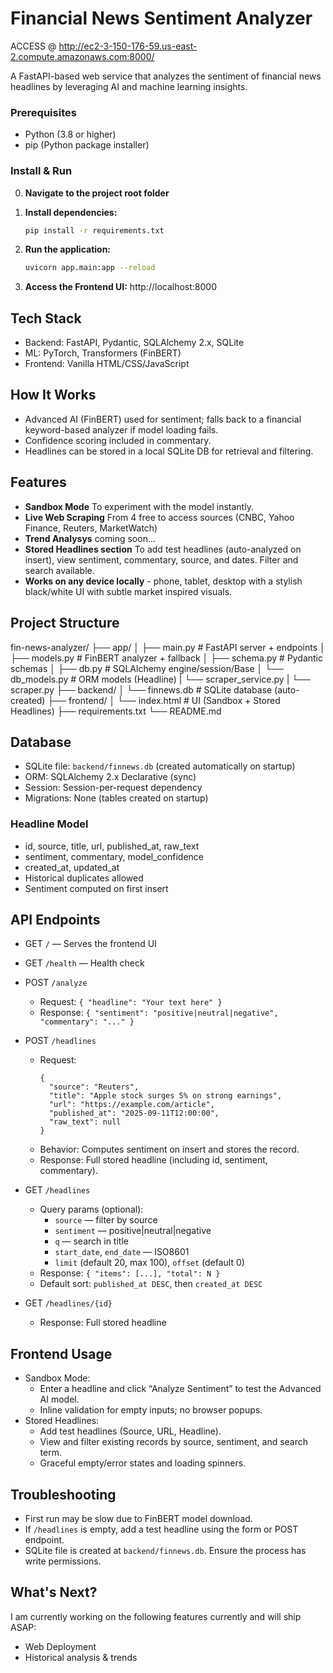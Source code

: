 # Financial News Sentiment Analyzer

ACCESS @ http://ec2-3-150-176-59.us-east-2.compute.amazonaws.com:8000/

A FastAPI-based web service that analyzes the sentiment of financial news headlines by leveraging AI and machine learning insights.

### Prerequisites
- Python (3.8 or higher)
- pip (Python package installer)

### Install & Run
0. **Navigate to the project root folder**

1. **Install dependencies:**
   ```bash
   pip install -r requirements.txt
   ```

2. **Run the application:**
   ```bash
   uvicorn app.main:app --reload
   ```

3. **Access the Frontend UI:**
   http://localhost:8000

## Tech Stack

- Backend: FastAPI, Pydantic, SQLAlchemy 2.x, SQLite
- ML: PyTorch, Transformers (FinBERT)
- Frontend: Vanilla HTML/CSS/JavaScript

## How It Works
- Advanced AI (FinBERT) used for sentiment; falls back to a financial keyword-based analyzer if model loading fails.
- Confidence scoring included in commentary.
- Headlines can be stored in a local SQLite DB for retrieval and filtering.

## Features

- **Sandbox Mode** To experiment with the model instantly. 
- **Live Web Scraping** From 4 free to access sources (CNBC, Yahoo Finance, Reuters, MarketWatch)
- **Trend Analysys** coming soon...
- **Stored Headlines section** To add test headlines (auto-analyzed on insert), view sentiment, commentary, source, and dates. Filter and search available.
- **Works on any device locally** - phone, tablet, desktop with a stylish black/white UI with subtle market inspired visuals.

## Project Structure

fin-news-analyzer/
├── app/
│ ├── main.py # FastAPI server + endpoints
│ ├── models.py # FinBERT analyzer + fallback
│ ├── schema.py # Pydantic schemas
│ ├── db.py # SQLAlchemy engine/session/Base
│ └── db_models.py # ORM models (Headline)
| └── scraper_service.py
| └── scraper.py
├── backend/
│ └── finnews.db # SQLite database (auto-created)
├── frontend/
│ └── index.html # UI (Sandbox + Stored Headlines)
├── requirements.txt
└── README.md

## Database
- SQLite file: `backend/finnews.db` (created automatically on startup)
- ORM: SQLAlchemy 2.x Declarative (sync)
- Session: Session-per-request dependency
- Migrations: None (tables created on startup)

### Headline Model
- id, source, title, url, published_at, raw_text
- sentiment, commentary, model_confidence
- created_at, updated_at
- Historical duplicates allowed
- Sentiment computed on first insert

## API Endpoints
- GET `/` — Serves the frontend UI
- GET `/health` — Health check

- POST `/analyze`
  - Request: `{ "headline": "Your text here" }`
  - Response: `{ "sentiment": "positive|neutral|negative", "commentary": "..." }`

- POST `/headlines`
  - Request:
    ```
    {
      "source": "Reuters",
      "title": "Apple stock surges 5% on strong earnings",
      "url": "https://example.com/article",
      "published_at": "2025-09-11T12:00:00",
      "raw_text": null
    }
    ```
  - Behavior: Computes sentiment on insert and stores the record.
  - Response: Full stored headline (including id, sentiment, commentary).

- GET `/headlines`
  - Query params (optional):
    - `source` — filter by source
    - `sentiment` — positive|neutral|negative
    - `q` — search in title
    - `start_date`, `end_date` — ISO8601
    - `limit` (default 20, max 100), `offset` (default 0)
  - Response: `{ "items": [...], "total": N }`
  - Default sort: `published_at DESC`, then `created_at DESC`

- GET `/headlines/{id}`
  - Response: Full stored headline

## Frontend Usage
- Sandbox Mode:
  - Enter a headline and click “Analyze Sentiment” to test the Advanced AI model.
  - Inline validation for empty inputs; no browser popups.
- Stored Headlines:
  - Add test headlines (Source, URL, Headline).
  - View and filter existing records by source, sentiment, and search term.
  - Graceful empty/error states and loading spinners.

## Troubleshooting
- First run may be slow due to FinBERT model download.
- If `/headlines` is empty, add a test headline using the form or POST endpoint.
- SQLite file is created at `backend/finnews.db`. Ensure the process has write permissions.

## What's Next?

I am currently working on the following features currently and will ship ASAP:
- Web Deployment
- Historical analysis & trends
